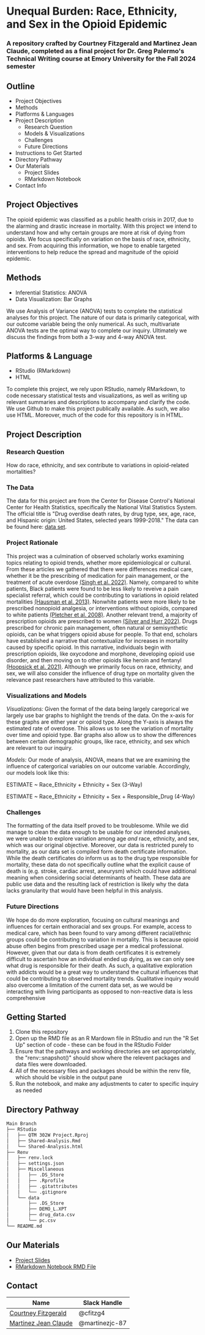 # Unequal Burden: Race, Ethnicity, and Sex in the Opioid Epidemic
### A repository crafted by Courtney Fitzgerald and Martinez Jean Claude, completed as a final project for Dr. Greg Palermo's Technical Writing course at Emory University for the Fall 2024 semester

## Outline
  - Project Objectives
  - Methods
  - Platforms & Languages
  - Project Description
    - Research Question
    - Models & Visualizations
    - Challenges
    - Future Directions 
  - Instructions to Get Started
  - Directory Pathway
  - Our Materials 
    - Project Slides
    - RMarkdown Notebook
  - Contact Info
    
## Project Objectives
The opioid epidemic was classified as a public health crisis in 2017, due to the alarming and drastic increase in mortality. With this project we intend to understand how and why certain groups are more at risk of dying from opioids. We focus specifically on variation on the basis of race, ethnicity, and sex. From acquiring this information, we hope to enable targeted interventions to help reduce the spread and magnitude of the opioid epidemic. 

## Methods
- Inferential Statistics: ANOVA
- Data Visualization: Bar Graphs
  
We use Analysis of Variance (ANOVA) tests  to complete the statistical analyses for this project. The nature of our data is primarily categorical, with our outcome variable being the only numerical. As such, multivariate ANOVA tests are the optimal way to complete our inquiry. Ultimately we discuss the findings from both a 3-way and 4-way ANOVA test. 

## Platforms & Language
- RStudio (RMarkdown)
- HTML
  
To complete this project, we rely upon RStudio, namely RMarkdown, to code necessary statistical tests and visualizations, as well as writing up relevant summaries and descriptions to accompany and clarify the code. We use Github to make this project publically available. As such, we also use HTML. Moreover, much of the code for this repository is in HTML. 


## Project Description 

### Research Question
How do race, ethnicity, and sex contribute to variations in opioid-related mortalities?

### The Data
The data for this project are from the Center for Disease Control's National Center for Health Statistics, specifically the National Vital Statistics System. The official title is "Drug overdise death rates, by drug type, sex, age, race, and Hispanic origin: United States, selected years 1999-2018." The data can be found here: [data set](https://data.cdc.gov/NCHS/Drug-overdose-death-rates-by-drug-type-sex-age-rac/95ax-ymtc/about_data).

### Project Rationale
This project was a culmination of observed scholarly works examining topics relating to opioid trends, whether more epidemiological or cultural. From these articles we gathered that there were differences medical care, whether it be the prescribing of medication for pain management, or the treatment of acute overdose [(Singh et al. 2022)](10.21106/ijma.284). Namely, compared to white patients, Black patients were found to be less likely to reveive a pain specialist referral, which could be contributing to variations in opioid related mortalities [(Hausman et al. 2013)](https://www.sciencedirect.com/science/article/pii/S030439591200468X). Nonwhite patients were more likely to be prescribed nonopioid analgesia, or interventions without opioids, compared to white patients [(Pletcher et al. 2008)](https://doi.org/10.1001/jama.2007.64). Another relevant trend, a majority of prescription opioids are prescribed to women [(Silver and Hurr 2022)](https://www.sciencedirect.com/science/article/pii/S0091743519304293). Drugs prescribed for chronic pain management, often natural or semisynthetic opioids, can be what triggers opioid abuse for people. To that end, scholars have established a narrative that contextualize for increases in mortality caused by specific opioid. In this narrative, individuals begin with prescription opioids, like oxycodone and morphone, developing opioid use disorder, and then moving on to other opioids like heroin and fentanyl [(Hoopsick et al. 2021)](https://www.jstor.org/stable/27083695). Although we primarily focus on race, ethnicity, and sex, we will also consider the influence of drug type on mortality given the relevance past researchers have attributed to this variable. 

### Visualizations and Models 
*Visualizations:* Given the format of the data being largely caregorical we largely use bar graphs to highlight the trends of the data. On the x-axis for these graphs are either year or opioid type. Along the Y-axis is always the estimated rate of overdose. This allows us to see the variation of mortality over time and opioid type. Bar graphs also allow us to show the differences between certain demographic groups, like race, ethnicity, and sex which are relevant to our inquiry. 

*Models:* Our mode of analysis, ANOVA, means that we are examining the influence of catergorical variables on our outcome variable. Accordingly, our models look like this: 


ESTIMATE ~ Race_Ethnicity + Ethnicity + Sex (3-Way)

ESTIMATE ~ Race_Ethnicity + Ethnicity + Sex + Responsible_Drug (4-Way)

### Challenges
The formatting of the data itself proved to be troublesome. While we did manage to clean the data enough to be usable for our intended analyses, we were unable to explore variation among age *and* race, ethnicity, and sex, which was our original objective. Moreover, our data is restricted purely to mortality, as our data set is compiled form death certificate information. While the death certificates do inform us as to the drug type responsible for mortality, these data do not specifically outline what the explicit cause of death is (e.g. stroke, cardiac arrest, aneurysm) which could have additional meaning when considering social determinants of health. These data are public use data and the resulting lack of restriction is likely why the data lacks granularity that would have been helpful in this analysis.

### Future Directions 
We hope do do more exploration, focusing on cultural meanings and influences for certain enthoracial and sex groups. For example, access to medical care, which has been found to vary among different racial/ethnic groups could be contributing to variation in mortality. This is because opioid abuse often begins from prescribed usage per a medical professional. However, given that our data is from death certificates it is extremely difficult to ascertain how an individual ended up dying, as we can only see what drug is responsible for their death. As such, a qualitative exploration with addicts would be a great way to understand the cultural influences that could be contributing to observed mortality trends. Qualitative inquiry would also overcome a limitation of the current data set, as we would be interacting with living participants as opposed to non-reactive data is less comprehensive

## Getting Started
1. Clone this repository
2. Open up the RMD file as an R Mardown file in RStudio and run the "R Set Up" section of code - these can be foud in the RStudio Folder
4. Ensure that the pathways and working directories are set appropriately, the "renv::snapshot()" should show where the relevent packages and data files were downloaded. 
5. All of the necessary files and packages should be within the renv file, which should be visible in the output pane
6. Run the notebook, and make any adjustments to cater to specific inquiry as needed

## Directory Pathway
```Bash
Main Branch 
├── RStudio
│   ├── QTM 302W Project.Rproj
│   ├── Shared-Analysis.Rmd
│   └── Shared-Analysis.html
├── Renv
│   ├── renv.lock
│   ├── settings.json
│   ├── Miscellaneous
│   │   ├── .DS_Store
│   │   ├── .Rprofile
│   │   ├── .gitattributes
│   │   └── .gitignore
│   └── data
│       ├── .DS_Store
│       ├── DEMO_L.XPT
│       ├── drug_data.csv
│       └── pc.csv
└── README.md
```

## Our Materials
- [Project Slides](https://www.canva.com/design/DAGWwgKsRU0/UEzbEKhLenYhkhpB-mLa6g/edit?utm_content=DAGWwgKsRU0&utm_campaign=designshare&utm_medium=link2&utm_source=sharebutton)
- [RMarkdown Notebook RMD File](https://github.com/cfitzg4/Draft-QTM302W/blob/main/Shared%20Analysis.Rmd)


## Contact
|Name     |  Slack Handle   | 
|---------|-----------------|
|[Courtney Fitzgerald](https://github.com/[cfitzg4])| @cfitzg4        |
|[Martinez Jean Claude](https://github.com/[martinezjc-87]) | @martinezjc-87    |
